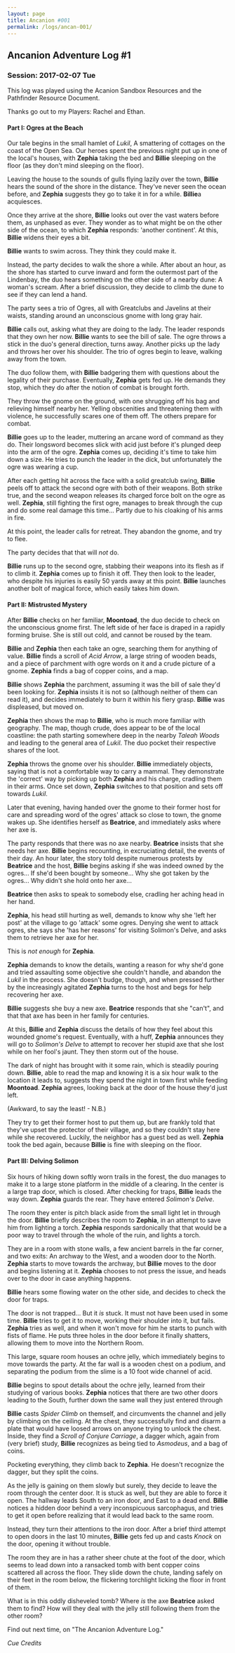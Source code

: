 ```yaml
---
layout: page
title: Ancanion #001
permalink: /logs/ancan-001/
---
```


## Ancanion Adventure Log #1

### Session: 2017-02-07 Tue

<div class="small box" markdown="1">
This log was played using the Acanion Sandbox Resources and the
Pathfinder Resource Document.

Thanks go out to my Players: Rachel and Ethan.

</div>

#### Part I: Ogres at the Beach

Our tale begins in the small hamlet of *Lukil*, A smattering of cottages
on the coast of the Open Sea. Our heroes spent the previous night put up
in one of the local\'s houses, with **Zephia** taking the bed and
**Billie** sleeping on the floor (as they don\'t mind sleeping on the
floor).

Leaving the house to the sounds of gulls flying lazily over the town,
**Billie** hears the sound of the shore in the distance. They\'ve never
seen the ocean before, and **Zephia** suggests they go to take it in for
a while. **Billie**a acquiesces.

Once they arrive at the shore, **Billie** looks out over the vast waters
before them, as unphased as ever. They wonder as to what might be on the
other side of the ocean, to which **Zephia** responds: \'another
continent\'. At this, **Billie** widens their eyes a bit.

**Billie** wants to swim across. They think they could make it.

Instead, the party decides to walk the shore a while. After about an
hour, as the shore has started to curve inward and form the outermost
part of the Lindenbay, the duo hears something on the other side of a
nearby dune: A woman\'s scream. After a brief discussion, they decide to
climb the dune to see if they can lend a hand.

The party sees a trio of Ogres, all with Greatclubs and Javelins at
their waists, standing around an unconscious gnome with long gray hair.

**Billie** calls out, asking what they are doing to the lady. The leader
responds that they own her now. **Billie** wants to see the bill of
sale. The ogre throws a stick in the duo\'s general direction, turns
away. Another picks up the lady and throws her over his shoulder. The
trio of ogres begin to leave, walking away from the town.

The duo follow them, with **Billie** badgering them with questions about
the legality of their purchase. Eventually, **Zephia** gets fed up. He
demands they stop, which they do after the notion of combat is brought
forth.

They throw the gnome on the ground, with one shrugging off his bag and
relieving himself nearby her. Yelling obscenities and threatening them
with violence, he successfully scares one of them off. The others
prepare for combat.

**Billie** goes up to the leader, muttering an arcane word of command as
they do. Their longsword becomes slick with acid just before it\'s
plunged deep into the arm of the ogre. **Zephia** comes up, deciding
it\'s time to take him down a size. He tries to punch the leader in the
dick, but unfortunately the ogre was wearing a cup.

After each getting hit across the face with a solid greatclub swing,
**Billie** peels off to attack the second ogre with both of their
weapons. Both strike true, and the second weapon releases its charged
force bolt on the ogre as well. **Zephia**, still fighting the first
ogre, manages to break through the cup and do some real damage this
time... Partly due to his cloaking of his arms in fire.

At this point, the leader calls for retreat. They abandon the gnome, and
try to flee.

The party decides that that will *not* do.

**Billie** runs up to the second ogre, stabbing their weapons into its
flesh as if to climb it. **Zephia** comes up to finish it off. They then
look to the leader, who despite his injuries is easily 50 yards away at
this point. **Billie** launches another bolt of magical force, which
easily takes him down.

#### Part II: Mistrusted Mystery

After **Billie** checks on her familiar, **Moontoad**, the duo decide to
check on the unconscious gnome first. The left side of her face is
draped in a rapidly forming bruise. She is still out cold, and cannot be
roused by the team.

**Billie** and **Zephia** then each take an ogre, searching them for
anything of value. **Billie** finds a scroll of *Acid Arrow*, a large
string of wooden beads, and a piece of parchment with ogre words on it
and a crude picture of a gnome. **Zephia** finds a bag of copper coins,
and a map.

**Billie** shows **Zephia** the parchment, assuming it was the bill of
sale they\'d been looking for. **Zephia** insists it is not so (although
neither of them can read it), and decides immediately to burn it within
his fiery grasp. **Billie** was displeased, but moved on.

**Zephia** then shows the map to **Billie**, who is much more familiar
with geography. The map, though crude, does appear to be of the local
coastline: the path starting somewhere deep in the nearby *Taleah Woods*
and leading to the general area of *Lukil*. The duo pocket their
respective shares of the loot.

**Zephia** throws the gnome over his shoulder. **Billie** immediately
objects, saying that is not a comfortable way to carry a mammal. They
demonstrate the \'correct\' way by picking up both **Zephia** and his
charge, cradling them in their arms. Once set down, **Zephia** switches
to that position and sets off towards *Lukil*.

Later that evening, having handed over the gnome to their former host
for care and spreading word of the ogres\' attack so close to town, the
gnome wakes up. She identifies herself as **Beatrice**, and immediately
asks where her axe is.

The party responds that there was no axe nearby. **Beatrice** insists
that she needs her axe. **Billie** begins recounting, in excruciating
detail, the events of their day. An hour later, the story told despite
numerous protests by **Beatrice** and the host, **Billie** begins asking
if she was indeed owned by the ogres... If she\'d been bought by
someone... Why she got taken by the ogres... Why didn\'t she hold onto
her axe...

**Beatrice** then asks to speak to somebody else, cradling her aching
head in her hand.

**Zephia**, his head still hurting as well, demands to know why she
\'left her post\' at the village to go \'attack\' some ogres. Denying
she went to attack ogres, she says she \'has her reasons\' for visiting
Solimon\'s Delve, and asks them to retrieve her axe for her.

This is *not enough* for **Zephia**.

**Zephia** demands to know the details, wanting a reason for why she\'d
gone and tried assaulting some objective she couldn\'t handle, and
abandon the *Lukil* in the process. She doesn\'t budge, though, and when
pressed further by the increasingly agitated **Zephia** turns to the
host and begs for help recovering her axe.

**Billie** suggests she buy a new axe. **Beatrice** responds that she
\"can\'t\", and that that axe has been in her family for centuries.

At this, **Billie** and **Zephia** discuss the details of how they feel
about this wounded gnome\'s request. Eventually, with a huff, **Zephia**
announces they will go to *Solimon\'s Delve* to attempt to recover her
stupid axe that she lost while on her fool\'s jaunt. They then storm out
of the house.

The dark of night has brought with it some rain, which is steadily
pouring down. **Billie**, able to read the map and knowing it is a six
hour walk to the location it leads to, suggests they spend the night in
town first while feeding **Moontoad**. **Zephia** agrees, looking back
at the door of the house they\'d just left.

(Awkward, to say the least! - N.B.)

They try to get their former host to put them up, but are frankly told
that they\'ve upset the protector of their village, and so they
couldn\'t stay here while she recovered. Luckily, the neighbor has a
guest bed as well. **Zephia** took the bed again, because **Billie** is
fine with sleeping on the floor.

#### Part III: Delving Solimon

Six hours of hiking down softly worn trails in the forest, the duo
manages to make it to a large stone platform in the middle of a
clearing. In the center is a large trap door, which is closed. After
checking for traps, **Billie** leads the way down. **Zephia** guards the
rear. They have entered *Solimon\'s Delve*.

The room they enter is pitch black aside from the small light let in
through the door. **Billie** briefly describes the room to **Zephia**,
in an attempt to save him from lighting a torch. **Zephia** responds
sardonically that that would be a poor way to travel through the whole
of the ruin, and lights a torch.

They are in a room with stone walls, a few ancient barrels in the far
corner, and two exits: An archway to the West, and a wooden door to the
North. **Zephia** starts to move towards the archway, but **Billie**
moves to the door and begins listening at it. **Zephia** chooses to not
press the issue, and heads over to the door in case anything happens.

**Billie** hears some flowing water on the other side, and decides to
check the door for traps.

The door is not trapped... But it *is* stuck. It must not have been used
in some time. **Billie** tries to get it to move, working their shoulder
into it, but fails. **Zephia** tries as well, and when it won\'t move
for him he starts to punch with fists of flame. He puts three holes in
the door before it finally shatters, allowing them to move into the
Northern Room.

This large, square room houses an ochre jelly, which immediately begins
to move towards the party. At the far wall is a wooden chest on a
podium, and separating the podium from the slime is a 10 foot wide
channel of acid.

**Billie** begins to spout details about the ochre jelly, learned from
their studying of various books. **Zephia** notices that there are two
other doors leading to the South, further down the same wall they just
entered through

**Billie** casts *Spider Climb* on themself, and circumvents the channel
and jelly by climbing on the ceiling. At the chest, they successfully
find and disarm a plate that would have loosed arrows on anyone trying
to unlock the chest. Inside, they find a *Scroll of Conjure Carriage*, a
dagger which, again from (very brief) study, **Billie** recognizes as
being tied to *Asmodeus*, and a bag of coins.

Pocketing everything, they climb back to **Zephia**. He doesn\'t
recognize the dagger, but they split the coins.

As the jelly is gaining on them slowly but surely, they decide to leave
the room through the center door. It is stuck as well, but they are able
to force it open. The hallway leads South to an iron door, and East to a
dead end. **Billie** notices a hidden door behind a very inconspicuous
sarcophagus, and tries to get it open before realizing that it would
lead back to the same room.

Instead, they turn their attentions to the iron door. After a brief
third attempt to open doors in the last 10 minutes, **Billie** gets fed
up and casts *Knock* on the door, opening it without trouble.

The room they are in has a rather sheer chute at the foot of the door,
which seems to lead down into a ransacked tomb with bent copper coins
scattered all across the floor. They slide down the chute, landing
safely on their feet in the room below, the flickering torchlight
licking the floor in front of them.

What is in this oddly disheveled tomb? Where *is* the axe **Beatrice**
asked them to find? How will they deal with the jelly still following
them from the other room?

Find out next time, on \"The Ancanion Adventure Log.\"

*Cue Credits*

